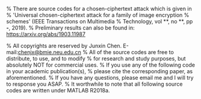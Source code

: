 % There are source codes for a chosen-ciphertext attack which is given in
% 'Universal chosen-ciphertext attack for a family of image encryption
% schemes' (IEEE Transactions on Multimedia % Technology, vol **, no **, pp **-**, 2019).
% Preliminary results can also be found in: https://arxiv.org/abs/1903.11987



% All copyrights are reserved by Junxin Chen. E-mail:chenjx@bmie.neu.edu.cn
% All of the source codes are free to distribute, to use, and to modify
%    for research and study purposes, but absolutely NOT for commercial uses.
% If you use any of the following code in your academic publication(s), 
%    please cite the corresponding paper, as aforementioned. 
% If you have any questions, please email me and I will try to response you ASAP.
% It worthwhile to note that all following source codes are written under MATLAB R2018a.
